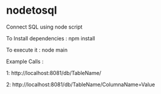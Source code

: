 # nodetosql
Connect SQL using node script

To Install dependencies : npm install

To execute it : node main

Example Calls :

1: http://localhost:8081/db/TableName/

2: http://localhost:8081/db/TableName/ColumnaName=Value
